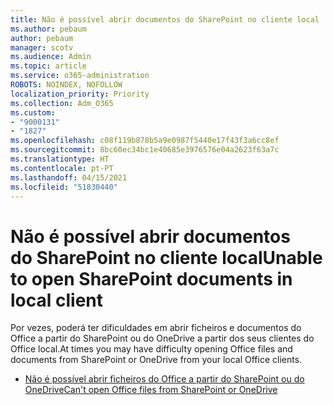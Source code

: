 ```yaml
---
title: Não é possível abrir documentos do SharePoint no cliente local
ms.author: pebaum
author: pebaum
manager: scotv
ms.audience: Admin
ms.topic: article
ms.service: o365-administration
ROBOTS: NOINDEX, NOFOLLOW
localization_priority: Priority
ms.collection: Adm_O365
ms.custom:
- "9000131"
- "1827"
ms.openlocfilehash: c08f119b878b5a9e0987f5440e17f43f3a6cc8ef
ms.sourcegitcommit: 8bc60ec34bc1e40685e3976576e04a2623f63a7c
ms.translationtype: HT
ms.contentlocale: pt-PT
ms.lasthandoff: 04/15/2021
ms.locfileid: "51830440"
---
```

# <a name="unable-to-open-sharepoint-documents-in-local-client"></a><span data-ttu-id="0c0a9-102">Não é possível abrir documentos do SharePoint no cliente local</span><span class="sxs-lookup"><span data-stu-id="0c0a9-102">Unable to open SharePoint documents in local client</span></span>

<span data-ttu-id="0c0a9-103">Por vezes, poderá ter dificuldades em abrir ficheiros e documentos do Office a partir do SharePoint ou do OneDrive a partir dos seus clientes do Office local.</span><span class="sxs-lookup"><span data-stu-id="0c0a9-103">At times you may have difficulty opening Office files and documents from SharePoint or OneDrive from your local Office clients.</span></span>

- [<span data-ttu-id="0c0a9-104">Não é possível abrir ficheiros do Office a partir do SharePoint ou do OneDrive</span><span class="sxs-lookup"><span data-stu-id="0c0a9-104">Can't open Office files from SharePoint or OneDrive</span></span>](https://docs.microsoft.com/sharepoint/troubleshoot/administration/cant-open-office-files)
